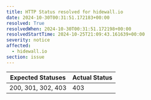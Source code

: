 ```yaml
---
title: HTTP Status resolved for hidewall.io
date: 2024-10-30T00:31:51.172183+00:00
resolved: True
resolvedWhen: 2024-10-30T00:31:51.172198+00:00
resolvedStartTime: 2024-10-25T21:09:43.161639+00:00
severity: notice
affected:
  - hidewall.io
section: issue
---
```


| Expected Statuses | Actual Status  |
|-------------------|----------------|
| 200, 301, 302, 403 | 403 |
